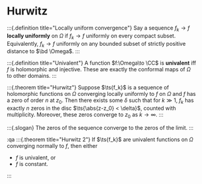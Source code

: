 # Hurwitz 

:::{.definition title="Locally uniform convergence"}
Say a sequence $f_k\to f$ **locally uniformly** on $\Omega$ if $f_k\to f$ uniformly on every compact subset.
Equivalently, $f_k \to f$ uniformly on any bounded subset of strictly positive distance to $\bd \Omega$.
:::

:::{.definition title="Univalent"}
A function $f:\Omega\to \CC$ is **univalent** iff $f$ is holomorphic and injective.
These are exactly the conformal maps of $\Omega$ to other domains.
:::

:::{.theorem title="Hurwitz"}
Suppose $\ts{f_k}$ is a sequence of holomorphic functions on $\Omega$ converging locally uniformly to $f$ on $\Omega$ and $f$ has a zero of order $n$ at $z_0$.
Then there exists some $\delta$ such that for $k\gg 1$, $f_k$ has exactly $n$ zeros in the disc $\ts{\abs{z-z_0} < \delta}$, counted with multiplicity.
Moreover, these zeros converge to $z_0$ as $k\to \infty$.
:::

:::{.slogan}
The zeros of the sequence converge to the zeros of the limit.
:::

:qa
:::{.theorem title="Hurwitz 2"}
If $\ts{f_k}$ are univalent functions on $\Omega$ converging normally to $f$, then either

- $f$ is univalent, or
- $f$ is constant.

:::

